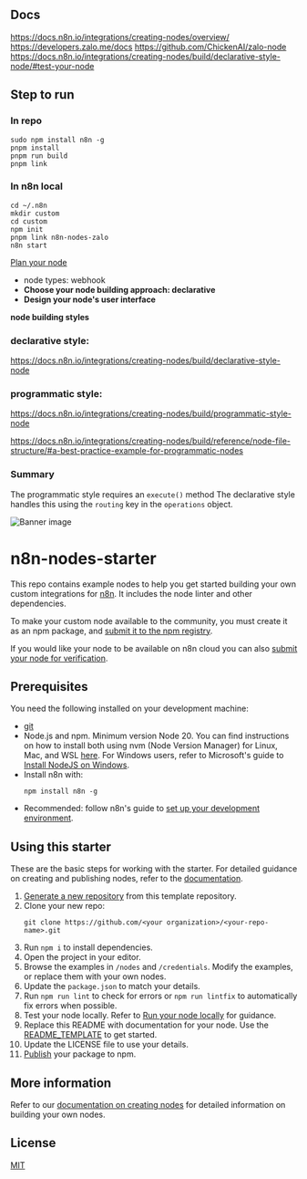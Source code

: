
## Docs
https://docs.n8n.io/integrations/creating-nodes/overview/
https://developers.zalo.me/docs
https://github.com/ChickenAI/zalo-node
https://docs.n8n.io/integrations/creating-nodes/build/declarative-style-node/#test-your-node

## Step to run

### In repo
```
sudo npm install n8n -g
pnpm install
pnpm run build
pnpm link
```

### In n8n local
```
cd ~/.n8n
mkdir custom
cd custom
npm init
pnpm link n8n-nodes-zalo
n8n start
```

[Plan your node](https://docs.n8n.io/integrations/creating-nodes/plan/)

- node types: webhook
- **Choose your node building approach: declarative**
- **Design your node's user interface**

**node building styles**

### declarative style:

https://docs.n8n.io/integrations/creating-nodes/build/declarative-style-node

### programmatic style:

https://docs.n8n.io/integrations/creating-nodes/build/programmatic-style-node

https://docs.n8n.io/integrations/creating-nodes/build/reference/node-file-structure/#a-best-practice-example-for-programmatic-nodes

### Summary
The programmatic style requires an `execute()` method
The declarative style handles this using the `routing` key in the `operations` object.






















![Banner image](https://user-images.githubusercontent.com/10284570/173569848-c624317f-42b1-45a6-ab09-f0ea3c247648.png)

# n8n-nodes-starter

This repo contains example nodes to help you get started building your own custom integrations for [n8n](https://n8n.io). It includes the node linter and other dependencies.

To make your custom node available to the community, you must create it as an npm package, and [submit it to the npm registry](https://docs.npmjs.com/packages-and-modules/contributing-packages-to-the-registry).

If you would like your node to be available on n8n cloud you can also [submit your node for verification](https://docs.n8n.io/integrations/creating-nodes/deploy/submit-community-nodes/).

## Prerequisites

You need the following installed on your development machine:

* [git](https://git-scm.com/downloads)
* Node.js and npm. Minimum version Node 20. You can find instructions on how to install both using nvm (Node Version Manager) for Linux, Mac, and WSL [here](https://github.com/nvm-sh/nvm). For Windows users, refer to Microsoft's guide to [Install NodeJS on Windows](https://docs.microsoft.com/en-us/windows/dev-environment/javascript/nodejs-on-windows).
* Install n8n with:
  ```
  npm install n8n -g
  ```
* Recommended: follow n8n's guide to [set up your development environment](https://docs.n8n.io/integrations/creating-nodes/build/node-development-environment/).

## Using this starter

These are the basic steps for working with the starter. For detailed guidance on creating and publishing nodes, refer to the [documentation](https://docs.n8n.io/integrations/creating-nodes/).

1. [Generate a new repository](https://github.com/n8n-io/n8n-nodes-starter/generate) from this template repository.
2. Clone your new repo:
   ```
   git clone https://github.com/<your organization>/<your-repo-name>.git
   ```
3. Run `npm i` to install dependencies.
4. Open the project in your editor.
5. Browse the examples in `/nodes` and `/credentials`. Modify the examples, or replace them with your own nodes.
6. Update the `package.json` to match your details.
7. Run `npm run lint` to check for errors or `npm run lintfix` to automatically fix errors when possible.
8. Test your node locally. Refer to [Run your node locally](https://docs.n8n.io/integrations/creating-nodes/test/run-node-locally/) for guidance.
9. Replace this README with documentation for your node. Use the [README_TEMPLATE](README_TEMPLATE.md) to get started.
10. Update the LICENSE file to use your details.
11. [Publish](https://docs.npmjs.com/packages-and-modules/contributing-packages-to-the-registry) your package to npm.

## More information

Refer to our [documentation on creating nodes](https://docs.n8n.io/integrations/creating-nodes/) for detailed information on building your own nodes.

## License

[MIT](https://github.com/n8n-io/n8n-nodes-starter/blob/master/LICENSE.md)
